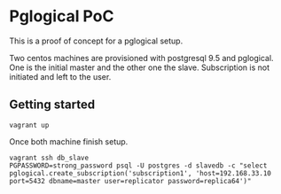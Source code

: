 # Pglogical PoC
This is a proof of concept for a pglogical setup. 

Two centos machines are provisioned with postgresql 9.5 and pglogical. One is the initial master and the other one the slave. Subscription is not initiated and left to the user.

## Getting started

```
vagrant up
```

Once both machine finish setup.
```
vagrant ssh db_slave
PGPASSWORD=strong_password psql -U postgres -d slavedb -c "select pglogical.create_subscription('subscription1', 'host=192.168.33.10 port=5432 dbname=master user=replicator password=replica64')"
```
